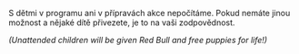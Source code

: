 S dětmi v programu ani v přípravách akce nepočítáme. Pokud nemáte jinou možnost
a nějaké dítě přivezete, je to na vaši zodpovědnost.

_(Unattended children will be given Red Bull and free puppies for life!)_
